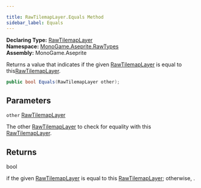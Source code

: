 ```yaml
---

title: RawTilemapLayer.Equals Method
sidebar_label: Equals
---
```

**Declaring Type:** [RawTilemapLayer](../)  
**Namespace:** [MonoGame.Aseprite.RawTypes](../../)  
**Assembly:** MonoGame.Aseprite

Returns a value that indicates if the given [RawTilemapLayer](../) is equal to this[RawTilemapLayer](../).

```csharp
public bool Equals(RawTilemapLayer other);
```

## Parameters

`other`  [RawTilemapLayer](../)

The other [RawTilemapLayer](../) to check for equality with this [RawTilemapLayer](../).

## Returns

bool

 if the given [RawTilemapLayer](../) is equal to this [RawTilemapLayer](../); otherwise, .


